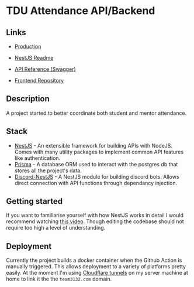 # TDU Attendance API/Backend

## Links

- [Production]('https://attendance.team3132.com')

- [NestJS Readme](README_NESTJS.md)
- [API Reference (Swagger)]('https://api.team3132.com/api')
- [Frontend Repository]('https://github.com/Team3132/AttendanceFrontend')

## Description

A project started to better coordinate both student and mentor attendance.

## Stack

- [NestJS](https://docs.nestjs.com) - An extensible framework for building APIs with NodeJS. Comes with many utility packages to implement common API features like authentication.
- [Prisma](https://www.prisma.io) - A database ORM used to interact with the postgres db that stores all the project's data.
- [Discord-NestJS](https://github.com/fjodor-rybakov/discord-nestjs) - A NestJS module for building discord bots. Allows direct connection with API functions through dependancy injection.

## Getting started

If you want to familiarise yourself with how NestJS works in detail I would recommend watching [this video](https://www.youtube.com/watch?v=GHTA143_b-s). Though editing the codebase should not require too high a level of understanding.

## Deployment

Currently the project builds a docker container when the Github Action is manually triggered. This allows deployment to a variety of platforms pretty easily. At the moment I'm using [Cloudflare tunnels](https://www.cloudflare.com/products/tunnel/) on my server machine at home to link it the the `team3132.com` domain.
